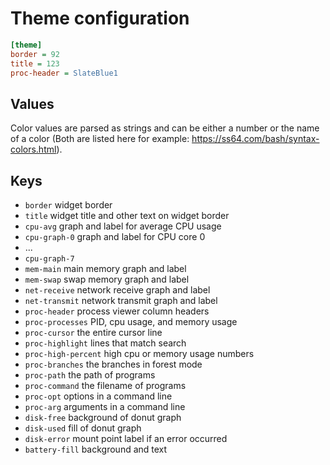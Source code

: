 # Theme configuration

```ini
[theme]
border = 92
title = 123
proc-header = SlateBlue1
```

## Values

Color values are parsed as strings and can be either a number or the name of a color (Both are listed here for example: https://ss64.com/bash/syntax-colors.html).

## Keys

- `border` widget border
- `title` widget title and other text on widget border
- `cpu-avg` graph and label for average CPU usage
- `cpu-graph-0` graph and label for CPU core 0
- ...
- `cpu-graph-7`
- `mem-main` main memory graph and label
- `mem-swap` swap memory graph and label
- `net-receive` network receive graph and label
- `net-transmit` network transmit graph and label
- `proc-header` process viewer column headers
- `proc-processes` PID, cpu usage, and memory usage
- `proc-cursor` the entire cursor line
- `proc-highlight` lines that match search
- `proc-high-percent` high cpu or memory usage numbers
- `proc-branches` the branches in forest mode
- `proc-path` the path of programs
- `proc-command` the filename of programs
- `proc-opt` options in a command line
- `proc-arg` arguments in a command line
- `disk-free` background of donut graph
- `disk-used` fill of donut graph
- `disk-error` mount point label if an error occurred
- `battery-fill` background and text


